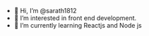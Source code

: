 - 👋 Hi, I’m @sarath1812
- 👀 I’m interested in front end development.
- 🌱 I’m currently learning Reactjs and Node js 


